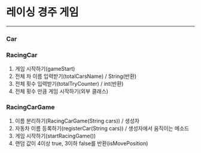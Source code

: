 # 레이싱 경주 게임
***
### Car

### RacingCar
1. 게임 시작하기(gameStart)
2. 전체 차 이름 입력받기(totalCarsName) / String(반환)
3. 전체 횟수 입력받기(totalTryCounter) / int(반환)
4. 전체 횟수 만큼 게임 시작하기(외부 클래스)

### RacingCarGame
1. 이름 분리하기(RacingCarGame(String cars)) / 생성자
2. 자동차 이름 등록하기(registerCar(String cars)) / 생성자에서 움직이는 메소드
3. 게임 시작하기(startRacingGame())
4. 랜덤 값이 4이상 true, 3이하 false를 반환(isMovePosition)